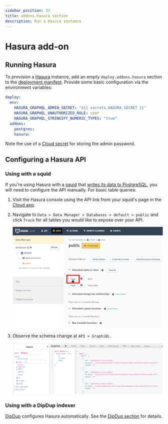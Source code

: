 ```yaml
---
sidebar_position: 33
title: addons.hasura section
description: Run a Hasura instance
---
```


# Hasura add-on

## Running Hasura

To provision a [Hasura](https://hasura.io) instance, add an empty `deploy.addons.hasura` section to the [deployment manifest](/cloud/reference/manifest). Provide some basic configuration via the environment variables:
```yaml
deploy:
  env: 
    HASURA_GRAPHQL_ADMIN_SECRET: "${{ secrets.HASURA_SECRET }}"
    HASURA_GRAPHQL_UNAUTHORIZED_ROLE: user
    HASURA_GRAPHQL_STRINGIFY_NUMERIC_TYPES: "true"
  addons:
    postgres:
    hasura:
```
Note the use of a [Cloud secret](/cloud/resources/env-variables/#secrets) for storing the admin password.

## Configuring a Hasura API

### Using with a squid

If you're using Hasura with a [squid](/sdk/overview) that [writes its data to PostgreSQL](/sdk/resources/persisting-data/typeorm), you will need to configure the API manually. For basic table queries:

1. Visit the Hasura console using the API link from your squid's page in the [Cloud app](https://app.subsquid.io/squids).

2. Navigate to `Data > Data Manager > Databases > default > public` and click `Track` for all tables you would like to expose over your API.

   ![Exposing a table](./hasura-reading-table.png)

3. Observe the schema change at `API > GraphiQL`.

   ![Exposed table in GraphiQL](./hasura-reading-table-api.png)

### Using with a DipDup indexer

[DipDup](https://dipdup.io) configures Hasura automatically. See the [DipDup section](/external-tools/#dipdup) for details.
